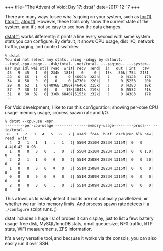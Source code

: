 +++
title="The Advent of Void: Day 17: dstat"
date=2017-12-17
+++

There are many ways to see what's going on your system, such as
[top(1)](https://man.voidlinux.eu/top.1),
[htop(1)](https://man.voidlinux.eu/htop.1),
[atop(1)](https://man.voidlinux.eu/atop.1).  However, these tools only
show the current state of the system, and it's not so easy to see how
the data changes.

[dstat(1)](https://man.voidlinux.eu/dstat.1) works differently: it
prints a line every second with some system stats you can configure.
By default, it shows CPU usage, disk I/O, network traffic, paging,
and context switches:

```
% dstat
You did not select any stats, using -cdngy by default.
--total-cpu-usage-- -dsk/total- -net/total- ---paging-- ---system--
usr sys idl wai stl| read  writ| recv  send|  in   out | int   csw 
 45   9  45   1   0| 284k  181k|   0     0 |  18k   36k| 754  2181 
 28   6  65   1   0|   0     0 |4698k  222k|   0     0 |4123    17k
 34   8  58   0   0|   0     0 |4730k  220k|   0     0 |5253    20k
 29   8  62   1   0|4096B 1080k|4640k  215k|   0     0 |4383    18k
 37   7  38  17   0|   0    15M|4844k  219k|   0     0 |5532    21k
 31   8  30  32   0| 336k 6840k|5153k  232k|   0     0 |4383    17k
...
```

For Void development, I like to run this configuration;
showing per-core CPU usage, memory usage, process spawn rate and I/O.

```
% dstat --cpu-use -mpr
---------per-cpu-usage--------- ------memory-usage----- ---procs--- --io/total-
 0   1   2   3   4   5   6   7 | used  free  buff  cach|run blk new| read  writ
  4   2   1   1   1   1   1   1| 550M 2510M 2823M 1315M|  0   0 4.4|6.42  0.93 
  1   0   0   0   0   1   0   0| 550M 2510M 2823M 1315M|  0   0 1.0|   0     0 
  2   2   1   1   0   0   0   1| 551M 2508M 2823M 1315M|  0   0  20|   0     0 
  1   0   0   0   0   0   0   0| 551M 2508M 2823M 1315M|  0   0   0|   0     0 
  0   0   0   0   0   0   0   0| 551M 2509M 2823M 1315M|  0   0   0|   0     0 
  2   0   0   0   0   1   0   0| 551M 2509M 2823M 1315M|  0   0   0|   0     0 
```

This allows us to easily detect if builds are not optimally parallelized,
or whether we run into memory limits.
And process spawn rate detects if a `./configure` script runs. ;)

dstat includes a huge list of probes it can display,
just to list a few: battery usage, free disk, MySQL/InnoDB stats,
qmail queue size, NFS traffic, NTP stats, WiFi measurements,
ZFS information.

It's a very versatile tool, and because it works via the console, you
can also easily run it over SSH.
